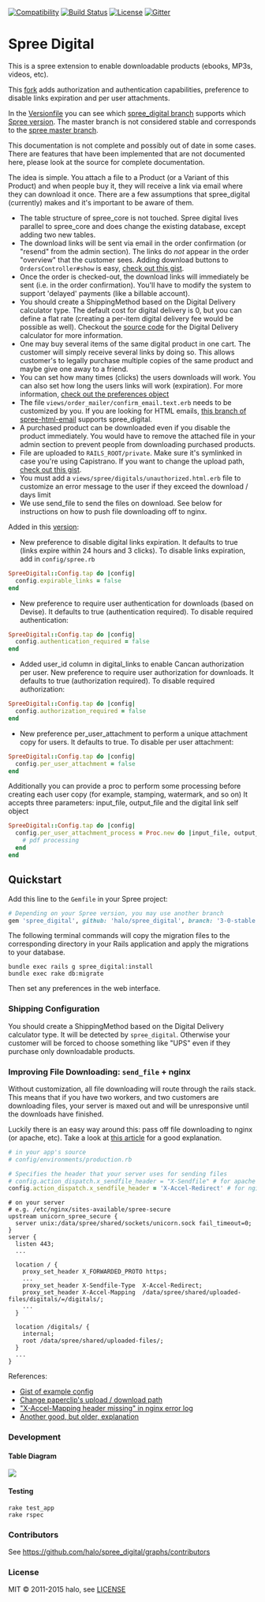 [![Compatibility](https://img.shields.io/badge/spree%20compatibility-3.0-pink.svg)](https://github.com/spree-contrib/spree_digital/blob/master/Versionfile)
[![Build Status](https://travis-ci.org/spree-contrib/spree_digital.png?branch=master)](https://travis-ci.org/spree-contrib/spree_digital)
[![License](https://img.shields.io/badge/license-MIT-blue.svg)](http://github.com/spree-contrib/spree_digital/blob/master/LICENSE.md)
[![Gitter](https://badges.gitter.im/Join%20Chat.svg)](https://gitter.im/spree-contrib/spree_digital)

# Spree Digital

This is a spree extension to enable downloadable products (ebooks, MP3s, videos, etc).

This [fork](https://github.com/taniarv/spree_digital) adds authorization and authentication capabilities, preference to disable links expiration and per user attachments.

In the [Versionfile](https://github.com/spree-contrib/spree_digital/blob/master/Versionfile) you can see which
[spree_digital branch](https://github.com/spree-contrib/spree_digital/branches/all?query=stable) supports which
[Spree version](https://github.com/spree/spree/branches/all?query=stable).
The master branch is not considered stable and corresponds to the [spree master branch](https://github.com/spree/spree).

This documentation is not complete and possibly out of date in some cases.
There are features that have been implemented that are not documented here, please look at the source for complete documentation.

The idea is simple.
You attach a file to a Product (or a Variant of this Product) and when people buy it, they will receive a link via email where they can download it once.
There are a few assumptions that spree_digital (currently) makes and it's important to be aware of them.

* The table structure of spree_core is not touched.
  Spree digital lives parallel to spree_core and does change the existing database, except adding two new tables.
* The download links will be sent via email in the order confirmation (or "resend" from the admin section).
  The links do *not* appear in the order "overview" that the customer sees.
  Adding download buttons to `OrdersController#show` is easy, [check out this gist](https://gist.github.com/3187793#file_add_spree_digital_buttons_to_invoice.rb).
* Once the order is checked-out, the download links will immediately be sent (i.e. in the order confirmation).
  You'll have to modify the system to support 'delayed' payments (like a billable account).
* You should create a ShippingMethod based on the Digital Delivery calculator type.
  The default cost for digital delivery is 0, but you can define a flat rate (creating a per-item digital delivery fee would be possible as well).
  Checkout the [source code](https://github.com/halo/spree_digital/blob/master/app/models/spree/calculator/digital_delivery.rb) for the Digital Delivery calculator for more information.
* One may buy several items of the same digital product in one cart.
  The customer will simply receive several links by doing so.
  This allows customer's to legally purchase multiple copies of the same product and maybe give one away to a friend.
* You can set how many times (clicks) the users downloads will work.
  You can also set how long the users links will work (expiration).
  For more information, [check out the preferences object](https://github.com/halo/spree_digital/blob/master/lib/spree/spree_digital_configuration.rb)
* The file `views/order_mailer/confirm_email.text.erb` needs to be customized by you.
  If you are looking for HTML emails, [this branch of spree-html-email](http://github.com/iloveitaly/spree-html-email) supports spree_digital.
* A purchased product can be downloaded even if you disable the product immediately.
  You would have to remove the attached file in your admin section to prevent people from downloading purchased products.
* File are uploaded to `RAILS_ROOT/private`.
  Make sure it's symlinked in case you're using Capistrano.
  If you want to change the upload path, [check out this gist](https://gist.github.com/3187793#file_spree_digital_path_change_decorator.rb).
* You must add a `views/spree/digitals/unauthorized.html.erb` file to customize an error message to the user if they exceed the download / days limit
* We use send_file to send the files on download.
  See below for instructions on how to push file downloading off to nginx.

Added in this [version](https://github.com/taniarv/spree_digital):

* New preference to disable digital links expiration. It defaults to true (links expire within 24 hours and 3 clicks). To disable links expiration, add in `config/spree.rb`

```ruby
SpreeDigital::Config.tap do |config|
  config.expirable_links = false
end
```

* New preference to require user authentication for downloads (based on Devise). It defaults to true (authentication required). To disable required authentication: 

```ruby
SpreeDigital::Config.tap do |config|
  config.authentication_required = false
end
```

* Added user_id column in digital_links to enable Cancan authorization per user. New preference to require user authorization for downloads. It defaults to true (authorization required). To disable required authorization: 

```ruby
SpreeDigital::Config.tap do |config|
  config.authorization_required = false
end
```

* New preference per_user_attachment to perform a unique attachment copy for users. It defaults to true. To disable per user attachment: 

```ruby
SpreeDigital::Config.tap do |config|
  config.per_user_attachment = false
end
```

Additionally you can provide a proc to perform some processing before creating each user copy (for example, stamping, watermark, and so on)
It accepts three parameters: input_file, output_file and the digital link self object

```ruby
SpreeDigital::Config.tap do |config|
  config.per_user_attachment_process = Proc.new do |input_file, output_file, digital_link|
    # pdf processing
  end
end
```


## Quickstart

Add this line to the `Gemfile` in your Spree project:

```ruby
# Depending on your Spree version, you may use another branch
gem 'spree_digital', github: 'halo/spree_digital', branch: '3-0-stable'
```

The following terminal commands will copy the migration files to the corresponding directory in your Rails application and apply the migrations to your database.

```shell
bundle exec rails g spree_digital:install
bundle exec rake db:migrate
```

Then set any preferences in the web interface.

### Shipping Configuration

You should create a ShippingMethod based on the Digital Delivery calculator type.
It will be detected by `spree_digital`.
Otherwise your customer will be forced to choose something like "UPS" even if they purchase only downloadable products.

### Improving File Downloading: `send_file` + nginx

Without customization, all file downloading will route through the rails stack.
This means that if you have two workers, and two customers are downloading files, your server is maxed out and will be unresponsive until the downloads have finished.

Luckily there is an easy way around this:
pass off file downloading to nginx (or apache, etc).
Take a look at [this article](http://blog.kiskolabs.com/post/637725747/nginx-rails-send-file) for a good explanation.

```ruby
# in your app's source
# config/environments/production.rb

# Specifies the header that your server uses for sending files
# config.action_dispatch.x_sendfile_header = "X-Sendfile" # for apache
config.action_dispatch.x_sendfile_header = 'X-Accel-Redirect' # for nginx
```

```nginx
# on your server
# e.g. /etc/nginx/sites-available/spree-secure
upstream unicorn_spree_secure {
  server unix:/data/spree/shared/sockets/unicorn.sock fail_timeout=0;
}
server {
  listen 443;
  ...

  location / {
    proxy_set_header X_FORWARDED_PROTO https;
    ...
    proxy_set_header X-Sendfile-Type  X-Accel-Redirect;
    proxy_set_header X-Accel-Mapping  /data/spree/shared/uploaded-files/digitals/=/digitals/;
    ...
  }

  location /digitals/ {
    internal;
    root /data/spree/shared/uploaded-files/;
  }
  ...
}
```

References:

* [Gist of example config](https://gist.github.com/416004)
* [Change paperclip's upload / download path](https://gist.github.com/3187793#file_spree_digital_path_change_decorator.rb)
* ["X-Accel-Mapping header missing" in nginx error log](http://stackoverflow.com/questions/6237016/message-x-accel-mapping-header-missing-in-nginx-error-log)
* [Another good, but older, explanation](http://kovyrin.net/2006/11/01/nginx-x-accel-redirect-php-rails/)

### Development

#### Table Diagram

<img src="https://cdn.rawgit.com/halo/spree_digital/master/doc/tables.png">

#### Testing

```shell
rake test_app
rake rspec
```

### Contributors

See https://github.com/halo/spree_digital/graphs/contributors

### License

MIT © 2011-2015 halo, see [LICENSE](http://github.com/halo/spree_digital/blob/master/LICENSE.md)
